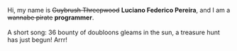 Hi, my name is ~~Guybrush Threepwood~~ **Luciano Federico Pereira**, and I am a ~~wannabe pirate~~ **programmer**.<br><br>A short song: 36 bounty of doubloons gleams in the sun, a treasure hunt has just begun! Arrr!
